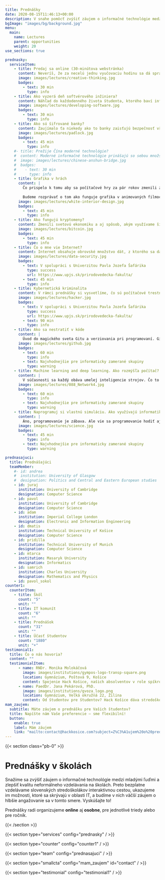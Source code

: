 ```yaml
---
title: Prednášky
date: 2020-08-15T11:46:13+00:00
description: V snahe pomôcť zvýšiť záujem o informačné technológie medzi mladými ľuďmi, ako aj zlepšiť kvalitu neformálneho vzdelávania na školách, sme sa rozhodli spustiť náš pilotný projekt odborných prednášok.
bgImage: "images/bg/background.jpg"
menu:
  main:
    name: Lectures
    parent: opportunities
    weight: 20
use_sections: true

prednasky:
  serviceItem:
    - title: Predaj sa online (30-minútova webstránka)
      content: Neveríš, že za necelú jednu vyučovaciu hodinu sa dá spraviť stránka, ktorá môže zažiariť? Čo keď ti povieme, že to možné je? Pridaj sa k nám a my ti ukážeme ako!
      image: images/lectures/creative-thinking.jpg
      badges:
        - text: 30 min
          type: info
    - title: Ako vyzerá deň softvérového inžiniera?
      content: Náhľad do každodenného života študenta, ktorého baví informatika a programovanie a to ako vyzerá jeho bežný deň v práci. Budeme hovoriť o tom, ako sa dostanú riadky programu “do produkcie” a ako sa minimalizuje možnosť chyby v programoch. Tiež spomenieme, že nie všetko je iba o písaní programov a že nie celý deň sa dá presediet pred počítačom. A na záver si spravíme náhľad do pracovných prostredí veľkých spoločností ako Google alebo Facebook.
      image: images/lectures/developing-software.jpg
      badges:
        - text: 30 min
          type: info
    - title: Ako sú šifrované banky?
      content: Zaujímalo ťa niekedy ako to banky zaisťujú bezpečnosť všetkých ich transakcii a prečo je to dôležité? Na tejto prednáške si povieme, čo to je šifrovanie, ako funguje a vysvetíme ako banky šifrujú všetku svoju komunikáciu. Tiež si povieme, prečo dochádza k úniku informácii čo môže zanechať komunikáciu nezabezpečenou.
      image: images/lectures/padlock.jpg
      badges:
        - text: 45 min
          type: info
    #- title: Prežije Čína moderné technológie?
    #  content: Moderné informačné technológie prinášajú so sebou množstvo nových challenges pre autoritatívne systémy po celom svete, ktorých mocenský monopol býva mnohokrát výrazne erodovaný. Práve príklad Číny, ako historicky jeden z najviac a najlepšie kontrolovaných systémov, je zaujímave analyzovať v svetle súčasnej doby a COVID-19 krízy. Aký vplyv bude mať dnešná technológia, a najmä sociálne siete, na Čínsky autoritatívny systém?
    #  image: images/lectures/chinese-anshun-bridge.jpg
    #  badges:
    #    - text: 30 min
    #      type: info
    - title: Grafika v hrách
      content: |
        Čo prispelo k tomu aby sa počítačové hry za pár rokov zmenili z rozpixelovaných 2D plošinoviek na fotorealistické 3D hry na nerozoznanie od fotky alebo filmu?
        
        Budeme rozprávať o tom ako funguje grafika v animovaných filmoch alebo hrách a aké triky sa využívajú na docielenie dojmu, že ide o reálnu scénu. Tiež si povieme o tom, prečo je grafika výpočtovo veľmi náročná a častokrát ju zvládnu iba tie najlepšie počítače na trhu.
      image: images/lectures/white-interior-design.jpg
      badges:
        - text: 45 min
          type: info
    - title: Ako fungujú kryptomeny?
      content: Zmenili svetovú ekonomiku a aj spôsob, akým využívame šifrovanie v technológiách. Čím sú kryptomeny výnimočné, ako fungujú a ako si vytvoríš vlastnú peňaženku sa dozvieš na tomto workshope.
      image: images/lectures/bitcoin.jpg
      badges:
        - text: 45 min
          type: info
    - title: Čo o mne vie Internet?
      content: Internet obsahuje obrovské množstvo dát, z ktorého sa dá zistiť veľa zaujímavých informácií. V prednáške si ukážeme niekoľko verejných zdrojov týchto informácií (nie len Google). Na pár minút z nás budú forenzní analytici a zahĺbime sa do vyhľadania informácií a zistíme či internet o nás nevie viac ako sme si mysleli.
      image: images/lectures/data-security.jpg
      badges:
        - text: V spolupráci s Univerzitou Pavla Jozefa Šafárika
          type: success
          url: https://www.upjs.sk/prirodovedecka-fakulta/
        - text: 45 min
          type: info
    - title: Kybernetická kriminalita
      content: V rámci prednášky si vysvetlíme, čo sú počítačové trestné činy a trestnoprávna zodpovednosť. Na praktických ukážkach a reálnych rozhodnutiach súdov si ukážeme čo znamená porušovanie autorských práv, krádež identity, porušovanie súkromia a ochrany osobných údajov na sociálnych sieťach. Súčasne ale aj vysvetlíme pojmy ako hacking, cracking, sniffing z pohľadu trestného práva.
      image: images/lectures/hacker.jpg
      badges:
        - text: V spolupráci s Univerzitou Pavla Jozefa Šafárika
          type: success
          url: https://www.upjs.sk/prirodovedecka-fakulta/
        - text: 90 min
          type: info
    - title: Ako sa nestratiť v kóde
      content: |
        Úvod do magického sveta Gitu a verziovania pri programovaní. Git je neodeliteľná súčasť života každého programátora, ktorý chce pracovať na projektoch v tíme. Budeme sa rozprávať o najpoužívanejšom nástroji pre správu git projektov - Githube a pozrieme sa na to ako sa využíva v praxi.
      image: images/lectures/github.jpg
      badges:
        - text: 60 min
          type: info
        - text: Najvhodnejšie pre informaticky zamerané skupiny
          type: warning
    - title: Machine learning and deep learning. Ako rozmýšľa počítač?
      content: |
        V súčasnosti sa každý obáva umelej inteligencie strojov. Čo to ale je umelá inteligencia alebo všeobecnejšie machinne learning? To, čo to je, a ako si vlastnú umelú inteligenciu môžeme naprogramovať do 30 minút sa dozviete práve na tejto prednáške.
      image: images/lectures/088_Network4.jpg
      badges:
        - text: 60 min
          type: info
        - text: Najvhodnejšie pre informaticky zamerané skupiny
          type: warning
    - title: Naprogramuj si vlastnú simuláciu. Ako využívajú informatiku vedci.
      content: |
        Áno, programovanie je zábava. Ale vie sa programovanie hodiť aj v živote vedca? Určite. Vedci používajú počítače napríklad na vytváranie simulácií. Ako naprogramovať jednoduchú simuláciu produkujúcu nádherné obrázky si vysvetlíme do 45 minút na tejto prednáške.
      image: images/lectures/science.jpg
      badges:
        - text: 45 min
          type: info
        - text: Najvhodnejšie pre informaticky zamerané skupiny
          type: warning

prednasajuci:
  title: Prednášajúci
  teamMember:
    #- id: andrea
    #  institution: University of Glasgow
    #  designation: Politics and Central and Eastern European studies
    - id: juraj
      institution: University of Cambridge
      designation: Computer Science
    - id: pavol
      institution: University of Cambridge
      designation: Computer Science
    - id: adam
      institution: Imperial College London
      designation: Electronic and Information Engineering
    - id: dmatis
      institution: Technical University of Košice
      designation: Computer Science
    - id: pridilla
      institution: Technical University of Munich
      designation: Computer Science
    - id: mtarca
      institution: Masaryk University
      designation: Informatics
    - id: samrich
      institution: Charles University
      designation: Mathematics and Physics
    - id: pavol_sokol
counter1:
  counterItem:
    - title: Škôl
      count: "5"
      unit: ""
    - title: IT komunít
      count: "6"
      unit: ""
    - title: Prednášok
      count: "31"
      unit: ""
    - title: Účasť študentov
      count: "1880"
      unit: "+"
testimonial1:
  title: Čo o nás hovoria?
  content: ""
  testimonialItem:
      - name: RNDr. Monika Molokáčová
        image: images/institutions/gympos-logo-transp-square.png
        location: Gymnázium, Poštová 9, Košice
        content: Spojenie Hack Košice, našich absolventov v role spíkrov a našich žiakov v role poslucháčov malo na Poštovej úspech bez ohľadu na mimoriadnu situáciu a prerušenie vyučovania. Novému projektu HK in Schools držíme palce, aby aj do budúcna neformálne vzdelával žiakov a približoval im atraktívne témy z oblasti IT. Ďakujeme a tešíme sa na ďalšie Vaše nápady.
      - name: PaedDr. Jana Pekárová, PhD.
        image: images/institutions/gvoza_logo.png
        location: Gymnázium, Veľká okružná 22, Žilina
        content: Od študentov pre študentov? Hack Košice dáva stredoškolským študentom prístupným spôsobom možnosť nahliadnuť do zákulisia počítačových hier, do sveta počítačovej grafiky prepojeného s matematikou a modelovaním. Naši študenti sa dozvedeli viac nielen o svetle a tieni vo svojích obľúbených rolových hrách, ale i o ďalších problémoch riešených v informatike. Príležitosť klásť otázky, dostať zrozumiteľné odpovede a motivovať (sa) k informatike. Odporúčam!
mam_zaujem:
  subtitle: Máte záujem o prednášku pre Vašich študentov?
  title: Napíšte nám Vaše preferencie — sme flexibilní!
  button:
    enable: true
    label: Mám záujem
    link: "mailto:contact@hackkosice.com?subject=Z%C3%A1ujem%20o%20predn%C3%A1%C5%A1ku&body=Dobr%C3%BD%20de%C5%88%2C%0D%0A%0D%0AM%C3%A1m%20z%C3%A1ujem%20o%20predn%C3%A1%C5%A1ku%20...%20pre%20%C5%BEiakov%20mojej%20triedy.%20Vyhovoval%20by%20v%C3%A1m%20term%C3%ADn%20...%3F"
---
```


{{< section class="pb-0" >}}
# Prednášky v školách

Snažíme sa zvýšiť záujem o informačné technológie medzi mladými ľuďmi a zlepšiť kvalitu neformálneho vzdelávania na školách. Preto bezplatne vzdelávame slovenských stredoškolákov interaktívnou cestou, ukazujeme im možnosti, ktoré sa skrývajú v oblasti IT, a budíme v nich väčší záujem o hlbšie angažovanie sa v tomto smere. Vyskúšajte to!

<div class="alert alert-info" role="alert">

  Prednášky radi organizujeme **online** aj **osobne**, pre jednotlivé triedy alebo pre ročník.

</div>
{{< /section >}}

{{< section type="services" config="prednasky" / >}}

{{< section type="counter" config="counter1" / >}}

{{< section type="team" config="prednasajuci" / >}}

{{< section type="smallcta" config="mam_zaujem" id="contact" / >}}

{{< section type="testimonial" config="testimonial1" / >}}
